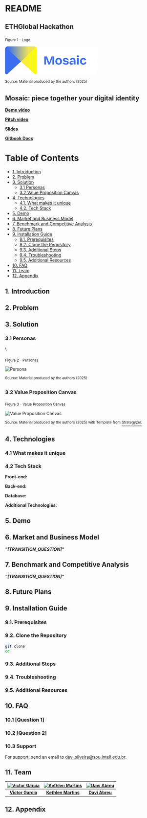 # README

## ETHGlobal Hackathon

<sub>Figure 1 - Logo</sub>

![Logo](img/logo.png)

<sup>Source: Material produced by the authors (2025)</sup>

## Mosaic: piece together your digital identity

[**Demo video**](./)

[**Pitch video**](./)

[**Slides**](https://www.canva.com/design/DAGsPRGA5WU/4LQJ--QUBoculGqMcSkE3w/edit?utm_content=DAGsPRGA5WU\&utm_campaign=designshare\&utm_medium=link2\&utm_source=sharebutton)

[**Gitbook Docs**](https://mosaic-7.gitbook.io/mosaic-docs)

# Table of Contents
- [1. Introduction](#1-introduction)
- [2. Problem](#2-problem)
- [3. Solution](#3-solution)
  - [3.1 Personas](#31-personas)
  - [3.2 Value Proposition Canvas](#32-value-proposition-canvas)
- [4. Technologies](#4-technologies)
  - [4.1. What makes it unique](#41-what-makes-it-unique)
  - [4.2. Tech Stack](#42-tech-stack)
- [5. Demo](#5-demo)
- [6. Market and Business Model](#6-market-and-business-model)
- [7. Benchmark and Competitive Analysis](#7-benchmark-and-competitive-analysis)
- [8. Future Plans](#8-future-plans)
- [9. Installation Guide](#9-installation-guide)
  - [9.1. Prerequisites](#91-prerequisites)
  - [9.2. Clone the Repository](#92-clone-the-repository)
  - [9.3. Additional Steps](#93-additional-steps)
  - [9.4. Troubleshooting](#94-troubleshooting)
  - [9.5. Additional Resources](#95-additional-resources)
- [10. FAQ](#10-faq)
- [11. Team](#11-team)
- [12. Appendix](#12-appendix)

## 1. Introduction

## 2. Problem

## 3. Solution

### 3.1 Personas

\


<sub>Figure 2 - Personas</sub>

![Persona](img/personas.png)

<sup>Source: Material produced by the authors (2025)</sup>

### 3.2 Value Proposition Canvas

<sub>Figure 3 - Value Proposition Canvas</sub>

![Value Proposition Canvas](img/value-proposition-canvas.png)

<sup>Source: Material produced by the authors (2025) with Template from</sup> [<sup>Strategyzer.</sup>](https://www.google.com/url?sa=i\&url=https%3A%2F%2Fwww.strategyzer.com%2Flibrary%2Fthe-value-proposition-canvas\&psig=AOvVaw1mu8QB2T4G5ERnVzEeuh9Y\&ust=1738958698227000\&source=images\&cd=vfe\&opi=89978449\&ved=0CBQQjRxqFwoTCIDyvo3sr4sDFQAAAAAdAAAAABAE)

## 4. Technologies

### 4.1 What makes it unique

### 4.2 Tech Stack

**Front-end:**

**Back-end:**

**Database:**

**Additional Technologies:**

## 5. Demo

## 6. Market and Business Model

_**"\[TRANSITION\_QUESTION]"**_

## 7. Benchmark and Competitive Analysis

_**"\[TRANSITION\_QUESTION]"**_

## 8. Future Plans

## 9. Installation Guide

### 9.1. Prerequisites

### 9.2. Clone the Repository

```bash
git clone
cd
```

### 9.3. Additional Steps

### 9.4. Troubleshooting

### 9.5. Additional Resources

## 10. FAQ

### 10.1 \[Question 1]

### 10.2 \[Question 2]

### 10.3 Support

For support, send an email to davi.silveira@sou.inteli.edu.br.

## 11. Team

| [![Victor Garcia](img/victor.jpg)](https://www.linkedin.com/in/victor-garcia-dos-santos/) | [![Kethlen Martins](img/kethlen.jpg)](https://www.linkedin.com/in/kethlenmartins/) | [![Davi Abreu](img/davi.jpg)](https://www.linkedin.com/in/davi-abreu-da-silveira/) |
| :---------------------------------------------------------------------------------------: | :--------------------------------------------------------------------------------: | :--------------------------------------------------------------------------------: |
|         [**Victor Garcia**](https://www.linkedin.com/in/victor-garcia-dos-santos/)        |         [**Kethlen Martins**](https://www.linkedin.com/in/kethlenmartins/)         |        [**Davi Abreu**](https://www.linkedin.com/in/davi-abreu-da-silveira/)       |


## 12. Appendix
